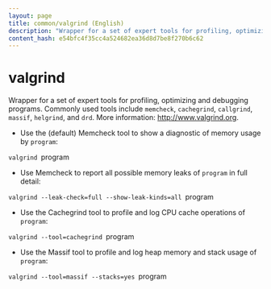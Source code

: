 ```yaml
---
layout: page
title: common/valgrind (English)
description: "Wrapper for a set of expert tools for profiling, optimizing and debugging programs."
content_hash: e54bfc4f35cc4a524682ea36d8d7be8f270b6c62
---
```

# valgrind

Wrapper for a set of expert tools for profiling, optimizing and debugging programs.
Commonly used tools include `memcheck`, `cachegrind`, `callgrind`, `massif`, `helgrind`, and `drd`.
More information: <http://www.valgrind.org>.

- Use the (default) Memcheck tool to show a diagnostic of memory usage by `program`:

`valgrind `<span class="tldr-var badge badge-pill bg-dark-lm bg-white-dm text-white-lm text-dark-dm font-weight-bold">program</span>

- Use Memcheck to report all possible memory leaks of `program` in full detail:

`valgrind --leak-check=full --show-leak-kinds=all `<span class="tldr-var badge badge-pill bg-dark-lm bg-white-dm text-white-lm text-dark-dm font-weight-bold">program</span>

- Use the Cachegrind tool to profile and log CPU cache operations of `program`:

`valgrind --tool=cachegrind `<span class="tldr-var badge badge-pill bg-dark-lm bg-white-dm text-white-lm text-dark-dm font-weight-bold">program</span>

- Use the Massif tool to profile and log heap memory and stack usage of `program`:

`valgrind --tool=massif --stacks=yes `<span class="tldr-var badge badge-pill bg-dark-lm bg-white-dm text-white-lm text-dark-dm font-weight-bold">program</span>
